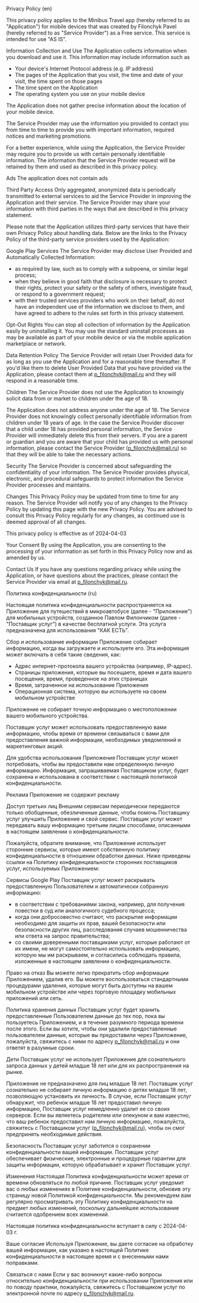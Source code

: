 Privacy Policy (en)

This privacy policy applies to the Minibus Travel app (hereby referred to as "Application") for mobile devices that was created by Filonchyk Pavel (hereby referred to as "Service Provider") as a Free service. This service is intended for use "AS IS".

Information Collection and Use
The Application collects information when you download and use it. This information may include information such as

- Your device's Internet Protocol address (e.g. IP address)
- The pages of the Application that you visit, the time and date of your visit, the time spent on those pages
- The time spent on the Application
- The operating system you use on your mobile device

The Application does not gather precise information about the location of your mobile device.

The Service Provider may use the information you provided to contact you from time to time to provide you with important information, required notices and marketing promotions.

For a better experience, while using the Application, the Service Provider may require you to provide us with certain personally identifiable information. The information that the Service Provider request will be retained by them and used as described in this privacy policy.

Ads
The application does not contain ads

Third Party Access
Only aggregated, anonymized data is periodically transmitted to external services to aid the Service Provider in improving the Application and their service. The Service Provider may share your information with third parties in the ways that are described in this privacy statement.

Please note that the Application utilizes third-party services that have their own Privacy Policy about handling data. Below are the links to the Privacy Policy of the third-party service providers used by the Application:

Google Play Services
The Service Provider may disclose User Provided and Automatically Collected Information:
- as required by law, such as to comply with a subpoena, or similar legal process;
- when they believe in good faith that disclosure is necessary to protect their rights, protect your safety or the safety of others, investigate fraud, or respond to a government request;
- with their trusted services providers who work on their behalf, do not have an independent use of the information we disclose to them, and have agreed to adhere to the rules set forth in this privacy statement.

Opt-Out Rights
You can stop all collection of information by the Application easily by uninstalling it. You may use the standard uninstall processes as may be available as part of your mobile device or via the mobile application marketplace or network.

Data Retention Policy
The Service Provider will retain User Provided data for as long as you use the Application and for a reasonable time thereafter. If you'd like them to delete User Provided Data that you have provided via the Application, please contact them at p_filonchyk@mail.ru and they will respond in a reasonable time.

Children
The Service Provider does not use the Application to knowingly solicit data from or market to children under the age of 18.

The Application does not address anyone under the age of 18. The Service Provider does not knowingly collect personally identifiable information from children under 18 years of age. In the case the Service Provider discover that a child under 18 has provided personal information, the Service Provider will immediately delete this from their servers. If you are a parent or guardian and you are aware that your child has provided us with personal information, please contact the Service Provider (p_filonchyk@mail.ru) so that they will be able to take the necessary actions.

Security
The Service Provider is concerned about safeguarding the confidentiality of your information. The Service Provider provides physical, electronic, and procedural safeguards to protect information the Service Provider processes and maintains.

Changes
This Privacy Policy may be updated from time to time for any reason. The Service Provider will notify you of any changes to the Privacy Policy by updating this page with the new Privacy Policy. You are advised to consult this Privacy Policy regularly for any changes, as continued use is deemed approval of all changes.

This privacy policy is effective as of 2024-04-03

Your Consent
By using the Application, you are consenting to the processing of your information as set forth in this Privacy Policy now and as amended by us.

Contact Us
If you have any questions regarding privacy while using the Application, or have questions about the practices, please contact the Service Provider via email at p_filonchyk@mail.ru.


Политика конфиденциальности (ru)

Настоящая политика конфиденциальности распространяется на Приложение для путешествий в микроавтобусе (далее - "Приложение") для мобильных устройств, созданное Павлом Филончиком (далее - "Поставщик услуг") в качестве бесплатной услуги. Эта услуга предназначена для использования "КАК ЕСТЬ".

Сбор и использование информации
Приложение собирает информацию, когда вы загружаете и используете его. Эта информация может включать в себя такие сведения, как:

- Адрес интернет-протокола вашего устройства (например, IP-адрес).
- Страницы приложения, которые вы посещаете, время и дата вашего посещения, время, проведенное на этих страницах
- Время, затраченное на использование Приложения
- Операционная система, которую вы используете на своем мобильном устройстве

Приложение не собирает точную информацию о местоположении вашего мобильного устройства.

Поставщик услуг может использовать предоставленную вами информацию, чтобы время от времени связываться с вами для предоставления важной информации, необходимых уведомлений и маркетинговых акций.

Для удобства использования Приложения Поставщик услуг может потребовать, чтобы вы предоставили нам определенную личную информацию. Информация, запрашиваемая Поставщиком услуг, будет сохранена и использована в соответствии с настоящей политикой конфиденциальности.

Реклама
Приложение не содержит рекламу

Доступ третьих лиц
Внешним сервисам периодически передаются только обобщенные, обезличенные данные, чтобы помочь Поставщику услуг улучшить Приложение и свой сервис. Поставщик услуг может передавать вашу информацию третьим лицам способами, описанными в настоящем заявлении о конфиденциальности.

Пожалуйста, обратите внимание, что Приложение использует сторонние сервисы, которые имеют собственную политику конфиденциальности в отношении обработки данных. Ниже приведены ссылки на Политику конфиденциальности сторонних поставщиков услуг, используемых Приложением:

Сервисы Google Play
Поставщик услуг может раскрывать предоставленную Пользователем и автоматически собранную информацию:
- в соответствии с требованиями закона, например, для получения повестки в суд или аналогичного судебного процесса;
- когда они добросовестно считают, что раскрытие информации необходимо для защиты их прав, вашей безопасности или безопасности других лиц, расследования случаев мошенничества или ответа на запрос правительства;
- со своими доверенными поставщиками услуг, которые работают от их имени, не могут самостоятельно использовать информацию, которую мы им раскрываем, и согласились соблюдать правила, изложенные в настоящем заявлении о конфиденциальности.

Право на отказ
Вы можете легко прекратить сбор информации Приложением, удалив его. Вы можете воспользоваться стандартными процедурами удаления, которые могут быть доступны на вашем мобильном устройстве или через торговую площадку мобильных приложений или сеть.

Политика хранения данных
Поставщик услуг будет хранить предоставленные Пользователем данные до тех пор, пока вы пользуетесь Приложением, и в течение разумного периода времени после этого. Если вы хотите, чтобы они удалили предоставленные пользователем данные, которые вы предоставили через Приложение, пожалуйста, свяжитесь с ними по адресу p_filonchyk@mail.ru и они ответят в разумные сроки.

Дети
Поставщик услуг не использует Приложение для сознательного запроса данных у детей младше 18 лет или для их распространения на рынке.

Приложение не предназначено для лиц младше 18 лет. Поставщик услуг сознательно не собирает личную информацию о детях младше 18 лет, позволяющую установить их личность. В случае, если Поставщик услуг обнаружит, что ребенок младше 18 лет предоставил личную информацию, Поставщик услуг немедленно удалит ее со своих серверов. Если вы являетесь родителем или опекуном и вам известно, что ваш ребенок предоставил нам личную информацию, пожалуйста, свяжитесь с Поставщиком услуг (p_filonchyk@mail.ru), чтобы он смог предпринять необходимые действия.

Безопасность
Поставщик услуг заботится о сохранении конфиденциальности вашей информации. Поставщик услуг обеспечивает физические, электронные и процедурные гарантии для защиты информации, которую обрабатывает и хранит Поставщик услуг.

Изменения
Настоящая Политика конфиденциальности может время от времени обновляться по любой причине. Поставщик услуг уведомит вас о любых изменениях в Политике конфиденциальности, обновив эту страницу новой Политикой конфиденциальности. Мы рекомендуем вам регулярно просматривать эту Политику конфиденциальности на предмет любых изменений, поскольку дальнейшее использование считается одобрением всех изменений.

Настоящая политика конфиденциальности вступает в силу с 2024-04-03 г.

Ваше согласие
Используя Приложение, вы даете согласие на обработку вашей информации, как указано в настоящей Политике конфиденциальности в настоящее время и с внесенными нами поправками.

Связаться с нами
Если у вас возникнут какие-либо вопросы относительно конфиденциальности при использовании Приложения или по поводу практики, пожалуйста, свяжитесь с Поставщиком услуг по электронной почте по адресу p_filonchyk@mail.ru.


